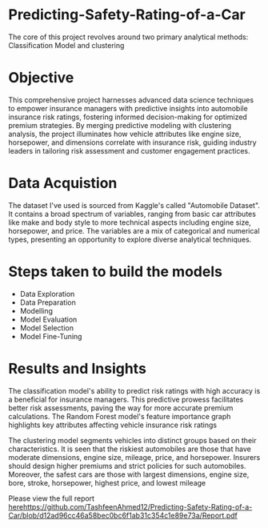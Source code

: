 # Predicting-Safety-Rating-of-a-Car
The core of this project revolves around two primary analytical methods: Classification Model and clustering

# Objective
This comprehensive project harnesses advanced data science techniques to empower insurance managers with predictive insights into automobile insurance risk ratings, fostering informed decision-making for optimized premium strategies. By merging predictive modeling with clustering analysis, the project illuminates how vehicle attributes like engine size, horsepower, and dimensions correlate with insurance risk, guiding industry leaders in tailoring risk assessment and customer engagement practices.

# Data Acquistion
The dataset I've used is sourced from Kaggle's called "Automobile Dataset". It contains a broad spectrum of variables, ranging from basic car attributes like make and body style to more technical aspects including engine size, horsepower, and price. The variables are a mix of categorical and numerical types, presenting an opportunity to explore diverse analytical techniques.

# Steps taken to build the models
* Data Exploration
* Data Preparation
* Modelling
* Model Evaluation
* Model Selection
* Model Fine-Tuning

# Results and Insights
The classification model's ability to predict risk ratings with high accuracy is a beneficial for insurance managers. This predictive prowess facilitates better risk assessments, paving the way for more accurate premium calculations. The Random Forest model's feature importance graph highlights key attributes affecting vehicle insurance risk ratings

The clustering model segments vehicles into distinct groups based on their characteristics. It is seen that the riskiest automobiles are those that have moderate dimensions, engine size, mileage, price, and horsepower. Insurers should design higher premiums and strict policies for such automobiles. Moreover, the safest cars are those with largest dimensions, engine size, bore, stroke, horsepower, highest price, and lowest mileage

Please view the full report [here](https://github.com/TashfeenAhmed12/Predicting-Safety-Rating-of-a-Car/blob/d12ad96cc46a58bec0bc6f1ab31c354c1e89e73a/Report.pdf)https://github.com/TashfeenAhmed12/Predicting-Safety-Rating-of-a-Car/blob/d12ad96cc46a58bec0bc6f1ab31c354c1e89e73a/Report.pdf
